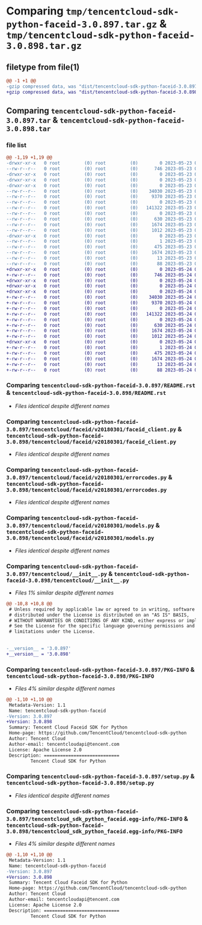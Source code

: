 # Comparing `tmp/tencentcloud-sdk-python-faceid-3.0.897.tar.gz` & `tmp/tencentcloud-sdk-python-faceid-3.0.898.tar.gz`

## filetype from file(1)

```diff
@@ -1 +1 @@
-gzip compressed data, was "dist/tencentcloud-sdk-python-faceid-3.0.897.tar", last modified: Tue May 23 02:22:48 2023, max compression
+gzip compressed data, was "dist/tencentcloud-sdk-python-faceid-3.0.898.tar", last modified: Wed May 24 01:57:18 2023, max compression
```

## Comparing `tencentcloud-sdk-python-faceid-3.0.897.tar` & `tencentcloud-sdk-python-faceid-3.0.898.tar`

### file list

```diff
@@ -1,19 +1,19 @@
-drwxr-xr-x   0 root         (0) root         (0)        0 2023-05-23 02:22:48.000000 tencentcloud-sdk-python-faceid-3.0.897/
--rw-r--r--   0 root         (0) root         (0)      746 2023-05-23 02:22:48.000000 tencentcloud-sdk-python-faceid-3.0.897/README.rst
-drwxr-xr-x   0 root         (0) root         (0)        0 2023-05-23 02:22:48.000000 tencentcloud-sdk-python-faceid-3.0.897/tencentcloud/
-drwxr-xr-x   0 root         (0) root         (0)        0 2023-05-23 02:22:48.000000 tencentcloud-sdk-python-faceid-3.0.897/tencentcloud/faceid/
-drwxr-xr-x   0 root         (0) root         (0)        0 2023-05-23 02:22:48.000000 tencentcloud-sdk-python-faceid-3.0.897/tencentcloud/faceid/v20180301/
--rw-r--r--   0 root         (0) root         (0)    34030 2023-05-23 02:22:48.000000 tencentcloud-sdk-python-faceid-3.0.897/tencentcloud/faceid/v20180301/faceid_client.py
--rw-r--r--   0 root         (0) root         (0)     9370 2023-05-23 02:22:48.000000 tencentcloud-sdk-python-faceid-3.0.897/tencentcloud/faceid/v20180301/errorcodes.py
--rw-r--r--   0 root         (0) root         (0)        0 2023-05-23 02:22:48.000000 tencentcloud-sdk-python-faceid-3.0.897/tencentcloud/faceid/v20180301/__init__.py
--rw-r--r--   0 root         (0) root         (0)   141322 2023-05-23 02:22:48.000000 tencentcloud-sdk-python-faceid-3.0.897/tencentcloud/faceid/v20180301/models.py
--rw-r--r--   0 root         (0) root         (0)        0 2023-05-23 02:22:48.000000 tencentcloud-sdk-python-faceid-3.0.897/tencentcloud/faceid/__init__.py
--rw-r--r--   0 root         (0) root         (0)      630 2023-05-23 02:22:48.000000 tencentcloud-sdk-python-faceid-3.0.897/tencentcloud/__init__.py
--rw-r--r--   0 root         (0) root         (0)     1674 2023-05-23 02:22:48.000000 tencentcloud-sdk-python-faceid-3.0.897/PKG-INFO
--rw-r--r--   0 root         (0) root         (0)     1012 2023-05-23 02:22:48.000000 tencentcloud-sdk-python-faceid-3.0.897/setup.py
-drwxr-xr-x   0 root         (0) root         (0)        0 2023-05-23 02:22:48.000000 tencentcloud-sdk-python-faceid-3.0.897/tencentcloud_sdk_python_faceid.egg-info/
--rw-r--r--   0 root         (0) root         (0)        1 2023-05-23 02:22:48.000000 tencentcloud-sdk-python-faceid-3.0.897/tencentcloud_sdk_python_faceid.egg-info/dependency_links.txt
--rw-r--r--   0 root         (0) root         (0)      475 2023-05-23 02:22:48.000000 tencentcloud-sdk-python-faceid-3.0.897/tencentcloud_sdk_python_faceid.egg-info/SOURCES.txt
--rw-r--r--   0 root         (0) root         (0)     1674 2023-05-23 02:22:48.000000 tencentcloud-sdk-python-faceid-3.0.897/tencentcloud_sdk_python_faceid.egg-info/PKG-INFO
--rw-r--r--   0 root         (0) root         (0)       13 2023-05-23 02:22:48.000000 tencentcloud-sdk-python-faceid-3.0.897/tencentcloud_sdk_python_faceid.egg-info/top_level.txt
--rw-r--r--   0 root         (0) root         (0)       88 2023-05-23 02:22:48.000000 tencentcloud-sdk-python-faceid-3.0.897/setup.cfg
+drwxr-xr-x   0 root         (0) root         (0)        0 2023-05-24 01:57:18.000000 tencentcloud-sdk-python-faceid-3.0.898/
+-rw-r--r--   0 root         (0) root         (0)      746 2023-05-24 01:57:18.000000 tencentcloud-sdk-python-faceid-3.0.898/README.rst
+drwxr-xr-x   0 root         (0) root         (0)        0 2023-05-24 01:57:18.000000 tencentcloud-sdk-python-faceid-3.0.898/tencentcloud/
+drwxr-xr-x   0 root         (0) root         (0)        0 2023-05-24 01:57:18.000000 tencentcloud-sdk-python-faceid-3.0.898/tencentcloud/faceid/
+drwxr-xr-x   0 root         (0) root         (0)        0 2023-05-24 01:57:18.000000 tencentcloud-sdk-python-faceid-3.0.898/tencentcloud/faceid/v20180301/
+-rw-r--r--   0 root         (0) root         (0)    34030 2023-05-24 01:57:18.000000 tencentcloud-sdk-python-faceid-3.0.898/tencentcloud/faceid/v20180301/faceid_client.py
+-rw-r--r--   0 root         (0) root         (0)     9370 2023-05-24 01:57:18.000000 tencentcloud-sdk-python-faceid-3.0.898/tencentcloud/faceid/v20180301/errorcodes.py
+-rw-r--r--   0 root         (0) root         (0)        0 2023-05-24 01:57:18.000000 tencentcloud-sdk-python-faceid-3.0.898/tencentcloud/faceid/v20180301/__init__.py
+-rw-r--r--   0 root         (0) root         (0)   141322 2023-05-24 01:57:18.000000 tencentcloud-sdk-python-faceid-3.0.898/tencentcloud/faceid/v20180301/models.py
+-rw-r--r--   0 root         (0) root         (0)        0 2023-05-24 01:57:18.000000 tencentcloud-sdk-python-faceid-3.0.898/tencentcloud/faceid/__init__.py
+-rw-r--r--   0 root         (0) root         (0)      630 2023-05-24 01:57:18.000000 tencentcloud-sdk-python-faceid-3.0.898/tencentcloud/__init__.py
+-rw-r--r--   0 root         (0) root         (0)     1674 2023-05-24 01:57:18.000000 tencentcloud-sdk-python-faceid-3.0.898/PKG-INFO
+-rw-r--r--   0 root         (0) root         (0)     1012 2023-05-24 01:57:18.000000 tencentcloud-sdk-python-faceid-3.0.898/setup.py
+drwxr-xr-x   0 root         (0) root         (0)        0 2023-05-24 01:57:18.000000 tencentcloud-sdk-python-faceid-3.0.898/tencentcloud_sdk_python_faceid.egg-info/
+-rw-r--r--   0 root         (0) root         (0)        1 2023-05-24 01:57:18.000000 tencentcloud-sdk-python-faceid-3.0.898/tencentcloud_sdk_python_faceid.egg-info/dependency_links.txt
+-rw-r--r--   0 root         (0) root         (0)      475 2023-05-24 01:57:18.000000 tencentcloud-sdk-python-faceid-3.0.898/tencentcloud_sdk_python_faceid.egg-info/SOURCES.txt
+-rw-r--r--   0 root         (0) root         (0)     1674 2023-05-24 01:57:18.000000 tencentcloud-sdk-python-faceid-3.0.898/tencentcloud_sdk_python_faceid.egg-info/PKG-INFO
+-rw-r--r--   0 root         (0) root         (0)       13 2023-05-24 01:57:18.000000 tencentcloud-sdk-python-faceid-3.0.898/tencentcloud_sdk_python_faceid.egg-info/top_level.txt
+-rw-r--r--   0 root         (0) root         (0)       88 2023-05-24 01:57:18.000000 tencentcloud-sdk-python-faceid-3.0.898/setup.cfg
```

### Comparing `tencentcloud-sdk-python-faceid-3.0.897/README.rst` & `tencentcloud-sdk-python-faceid-3.0.898/README.rst`

 * *Files identical despite different names*

### Comparing `tencentcloud-sdk-python-faceid-3.0.897/tencentcloud/faceid/v20180301/faceid_client.py` & `tencentcloud-sdk-python-faceid-3.0.898/tencentcloud/faceid/v20180301/faceid_client.py`

 * *Files identical despite different names*

### Comparing `tencentcloud-sdk-python-faceid-3.0.897/tencentcloud/faceid/v20180301/errorcodes.py` & `tencentcloud-sdk-python-faceid-3.0.898/tencentcloud/faceid/v20180301/errorcodes.py`

 * *Files identical despite different names*

### Comparing `tencentcloud-sdk-python-faceid-3.0.897/tencentcloud/faceid/v20180301/models.py` & `tencentcloud-sdk-python-faceid-3.0.898/tencentcloud/faceid/v20180301/models.py`

 * *Files identical despite different names*

### Comparing `tencentcloud-sdk-python-faceid-3.0.897/tencentcloud/__init__.py` & `tencentcloud-sdk-python-faceid-3.0.898/tencentcloud/__init__.py`

 * *Files 1% similar despite different names*

```diff
@@ -10,8 +10,8 @@
 # Unless required by applicable law or agreed to in writing, software
 # distributed under the License is distributed on an "AS IS" BASIS,
 # WITHOUT WARRANTIES OR CONDITIONS OF ANY KIND, either express or implied.
 # See the License for the specific language governing permissions and
 # limitations under the License.
 
 
-__version__ = '3.0.897'
+__version__ = '3.0.898'
```

### Comparing `tencentcloud-sdk-python-faceid-3.0.897/PKG-INFO` & `tencentcloud-sdk-python-faceid-3.0.898/PKG-INFO`

 * *Files 4% similar despite different names*

```diff
@@ -1,10 +1,10 @@
 Metadata-Version: 1.1
 Name: tencentcloud-sdk-python-faceid
-Version: 3.0.897
+Version: 3.0.898
 Summary: Tencent Cloud Faceid SDK for Python
 Home-page: https://github.com/TencentCloud/tencentcloud-sdk-python
 Author: Tencent Cloud
 Author-email: tencentcloudapi@tencent.com
 License: Apache License 2.0
 Description: ============================
         Tencent Cloud SDK for Python
```

### Comparing `tencentcloud-sdk-python-faceid-3.0.897/setup.py` & `tencentcloud-sdk-python-faceid-3.0.898/setup.py`

 * *Files identical despite different names*

### Comparing `tencentcloud-sdk-python-faceid-3.0.897/tencentcloud_sdk_python_faceid.egg-info/PKG-INFO` & `tencentcloud-sdk-python-faceid-3.0.898/tencentcloud_sdk_python_faceid.egg-info/PKG-INFO`

 * *Files 4% similar despite different names*

```diff
@@ -1,10 +1,10 @@
 Metadata-Version: 1.1
 Name: tencentcloud-sdk-python-faceid
-Version: 3.0.897
+Version: 3.0.898
 Summary: Tencent Cloud Faceid SDK for Python
 Home-page: https://github.com/TencentCloud/tencentcloud-sdk-python
 Author: Tencent Cloud
 Author-email: tencentcloudapi@tencent.com
 License: Apache License 2.0
 Description: ============================
         Tencent Cloud SDK for Python
```

